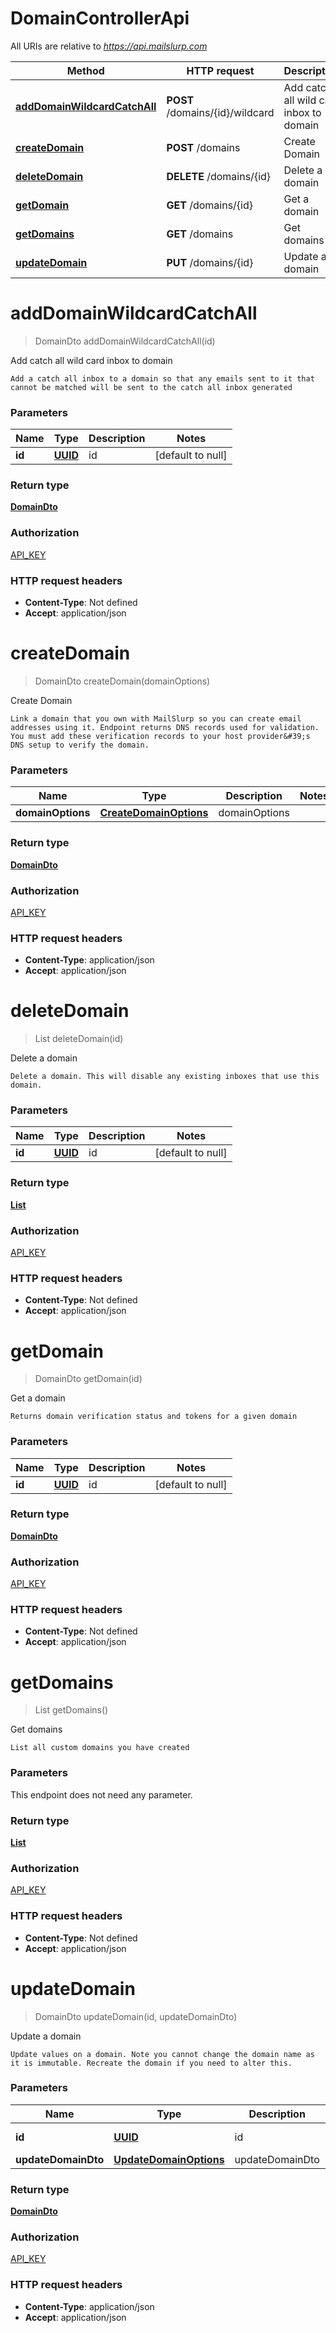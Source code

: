 # DomainControllerApi

All URIs are relative to *https://api.mailslurp.com*

Method | HTTP request | Description
------------- | ------------- | -------------
[**addDomainWildcardCatchAll**](DomainControllerApi#addDomainWildcardCatchAll) | **POST** /domains/{id}/wildcard | Add catch all wild card inbox to domain
[**createDomain**](DomainControllerApi#createDomain) | **POST** /domains | Create Domain
[**deleteDomain**](DomainControllerApi#deleteDomain) | **DELETE** /domains/{id} | Delete a domain
[**getDomain**](DomainControllerApi#getDomain) | **GET** /domains/{id} | Get a domain
[**getDomains**](DomainControllerApi#getDomains) | **GET** /domains | Get domains
[**updateDomain**](DomainControllerApi#updateDomain) | **PUT** /domains/{id} | Update a domain


<a name="addDomainWildcardCatchAll"></a>
# **addDomainWildcardCatchAll**
> DomainDto addDomainWildcardCatchAll(id)

Add catch all wild card inbox to domain

    Add a catch all inbox to a domain so that any emails sent to it that cannot be matched will be sent to the catch all inbox generated

### Parameters

Name | Type | Description  | Notes
------------- | ------------- | ------------- | -------------
 **id** | [**UUID**](..//Models/)| id | [default to null]

### Return type

[**DomainDto**](..//Models/DomainDto)

### Authorization

[API_KEY](../README#API_KEY)

### HTTP request headers

- **Content-Type**: Not defined
- **Accept**: application/json

<a name="createDomain"></a>
# **createDomain**
> DomainDto createDomain(domainOptions)

Create Domain

    Link a domain that you own with MailSlurp so you can create email addresses using it. Endpoint returns DNS records used for validation. You must add these verification records to your host provider&#39;s DNS setup to verify the domain.

### Parameters

Name | Type | Description  | Notes
------------- | ------------- | ------------- | -------------
 **domainOptions** | [**CreateDomainOptions**](..//Models/CreateDomainOptions)| domainOptions |

### Return type

[**DomainDto**](..//Models/DomainDto)

### Authorization

[API_KEY](../README#API_KEY)

### HTTP request headers

- **Content-Type**: application/json
- **Accept**: application/json

<a name="deleteDomain"></a>
# **deleteDomain**
> List deleteDomain(id)

Delete a domain

    Delete a domain. This will disable any existing inboxes that use this domain.

### Parameters

Name | Type | Description  | Notes
------------- | ------------- | ------------- | -------------
 **id** | [**UUID**](..//Models/)| id | [default to null]

### Return type

[**List**](..//Models/string)

### Authorization

[API_KEY](../README#API_KEY)

### HTTP request headers

- **Content-Type**: Not defined
- **Accept**: application/json

<a name="getDomain"></a>
# **getDomain**
> DomainDto getDomain(id)

Get a domain

    Returns domain verification status and tokens for a given domain

### Parameters

Name | Type | Description  | Notes
------------- | ------------- | ------------- | -------------
 **id** | [**UUID**](..//Models/)| id | [default to null]

### Return type

[**DomainDto**](..//Models/DomainDto)

### Authorization

[API_KEY](../README#API_KEY)

### HTTP request headers

- **Content-Type**: Not defined
- **Accept**: application/json

<a name="getDomains"></a>
# **getDomains**
> List getDomains()

Get domains

    List all custom domains you have created

### Parameters
This endpoint does not need any parameter.

### Return type

[**List**](..//Models/DomainPreview)

### Authorization

[API_KEY](../README#API_KEY)

### HTTP request headers

- **Content-Type**: Not defined
- **Accept**: application/json

<a name="updateDomain"></a>
# **updateDomain**
> DomainDto updateDomain(id, updateDomainDto)

Update a domain

    Update values on a domain. Note you cannot change the domain name as it is immutable. Recreate the domain if you need to alter this.

### Parameters

Name | Type | Description  | Notes
------------- | ------------- | ------------- | -------------
 **id** | [**UUID**](..//Models/)| id | [default to null]
 **updateDomainDto** | [**UpdateDomainOptions**](..//Models/UpdateDomainOptions)| updateDomainDto |

### Return type

[**DomainDto**](..//Models/DomainDto)

### Authorization

[API_KEY](../README#API_KEY)

### HTTP request headers

- **Content-Type**: application/json
- **Accept**: application/json

